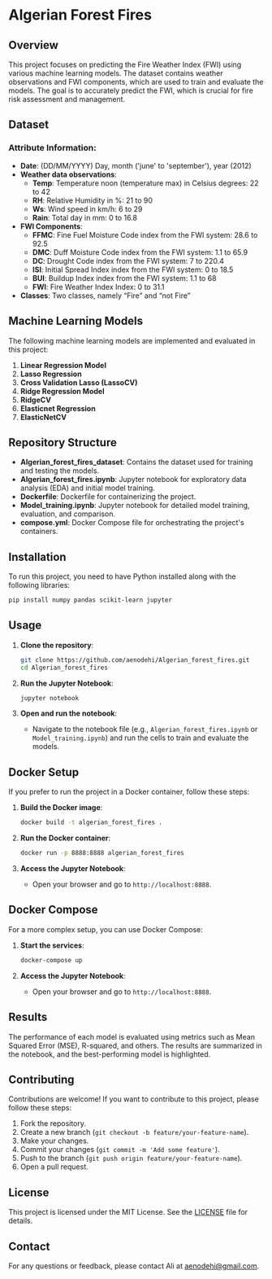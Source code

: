 
# Algerian Forest Fires

## Overview

This project focuses on predicting the Fire Weather Index (FWI) using various machine learning models. The dataset contains weather observations and FWI components, which are used to train and evaluate the models. The goal is to accurately predict the FWI, which is crucial for fire risk assessment and management.

## Dataset

### Attribute Information:

- **Date**: (DD/MM/YYYY) Day, month ('june' to 'september'), year (2012)
- **Weather data observations**:
  - **Temp**: Temperature noon (temperature max) in Celsius degrees: 22 to 42
  - **RH**: Relative Humidity in %: 21 to 90
  - **Ws**: Wind speed in km/h: 6 to 29
  - **Rain**: Total day in mm: 0 to 16.8
- **FWI Components**:
  - **FFMC**: Fine Fuel Moisture Code index from the FWI system: 28.6 to 92.5
  - **DMC**: Duff Moisture Code index from the FWI system: 1.1 to 65.9
  - **DC**: Drought Code index from the FWI system: 7 to 220.4
  - **ISI**: Initial Spread Index index from the FWI system: 0 to 18.5
  - **BUI**: Buildup Index index from the FWI system: 1.1 to 68
  - **FWI**: Fire Weather Index Index: 0 to 31.1
- **Classes**: Two classes, namely “Fire” and “not Fire”

## Machine Learning Models

The following machine learning models are implemented and evaluated in this project:

1. **Linear Regression Model**
2. **Lasso Regression**
3. **Cross Validation Lasso (LassoCV)**
4. **Ridge Regression Model**
5. **RidgeCV**
6. **Elasticnet Regression**
7. **ElasticNetCV**

## Repository Structure

- **Algerian_forest_fires_dataset**: Contains the dataset used for training and testing the models.
- **Algerian_forest_fires.ipynb**: Jupyter notebook for exploratory data analysis (EDA) and initial model training.
- **Dockerfile**: Dockerfile for containerizing the project.
- **Model_training.ipynb**: Jupyter notebook for detailed model training, evaluation, and comparison.
- **compose.yml**: Docker Compose file for orchestrating the project's containers.

## Installation

To run this project, you need to have Python installed along with the following libraries:

```bash
pip install numpy pandas scikit-learn jupyter
```

## Usage

1. **Clone the repository**:
   ```bash
   git clone https://github.com/aenodehi/Algerian_forest_fires.git
   cd Algerian_forest_fires
   ```

2. **Run the Jupyter Notebook**:
   ```bash
   jupyter notebook
   ```

3. **Open and run the notebook**:
   - Navigate to the notebook file (e.g., `Algerian_forest_fires.ipynb` or `Model_training.ipynb`) and run the cells to train and evaluate the models.

## Docker Setup

If you prefer to run the project in a Docker container, follow these steps:

1. **Build the Docker image**:
   ```bash
   docker build -t algerian_forest_fires .
   ```

2. **Run the Docker container**:
   ```bash
   docker run -p 8888:8888 algerian_forest_fires
   ```

3. **Access the Jupyter Notebook**:
   - Open your browser and go to `http://localhost:8888`.

## Docker Compose

For a more complex setup, you can use Docker Compose:

1. **Start the services**:
   ```bash
   docker-compose up
   ```

2. **Access the Jupyter Notebook**:
   - Open your browser and go to `http://localhost:8888`.

## Results

The performance of each model is evaluated using metrics such as Mean Squared Error (MSE), R-squared, and others. The results are summarized in the notebook, and the best-performing model is highlighted.

## Contributing

Contributions are welcome! If you want to contribute to this project, please follow these steps:

1. Fork the repository.
2. Create a new branch (`git checkout -b feature/your-feature-name`).
3. Make your changes.
4. Commit your changes (`git commit -m 'Add some feature'`).
5. Push to the branch (`git push origin feature/your-feature-name`).
6. Open a pull request.

## License

This project is licensed under the MIT License. See the [LICENSE](LICENSE) file for details.

## Contact

For any questions or feedback, please contact Ali at aenodehi@gmail.com.
